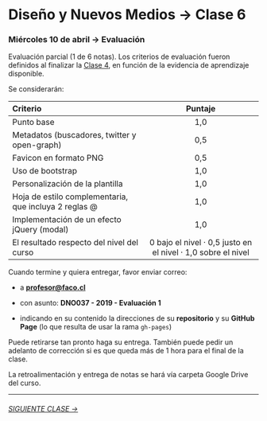 # Diseño y Nuevos Medios → Clase 6  

### Miércoles 10 de abril → Evaluación

Evaluación parcial (1 de 6 notas). Los criterios de evaluación fueron definidos al finalizar la [Clase 4](https://github.com/profesorfaco/dno037-2019/tree/gh-pages/clase-04), en función de la evidencia de aprendizaje disponible. 

Se considerarán: 

| Criterio                                                | Puntaje |
|:--------------------------------------------------------|:-------:|
| Punto base                                              |   1,0   |
| Metadatos (buscadores, twitter y open-graph)            |   0,5   |
| Favicon en formato PNG                                  |   0,5   |
| Uso de bootstrap                                        |   1,0   |
| Personalización de la plantilla                         |   1,0   |
| Hoja de estilo complementaria, que incluya 2 reglas @   |   1,0   |
| Implementación de un efecto jQuery (modal)              |   1,0   |
| El resultado respecto del nivel del curso               |   0 bajo el nivel · 0,5 justo en el nivel · 1,0 sobre el nivel |

Cuando termine y quiera entregar, favor enviar correo:

- a **profesor@faco.cl** 

- con asunto: **DNO037 - 2019 - Evaluación 1**

- indicando en su contenido la direcciones de su **repositorio** y su **GitHub Page** (lo que resulta de usar la rama `gh-pages`)

Puede retirarse tan pronto haga su entrega. También puede pedir un adelanto de corrección si es que queda más de 1 hora para el final de la clase.

La retroalimentación y entrega de notas se hará vía carpeta Google Drive del curso.

- - - - - - - 

###### [SIGUIENTE CLASE →](https://github.com/profesorfaco/dno037-2019/tree/gh-pages/clase-07)

